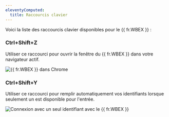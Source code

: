 ```yaml
---
eleventyComputed:
  title: Raccourcis clavier
---
```

Voici la liste des raccourcis clavier disponibles pour le {{ fr.WBEX }} :

### Ctrl+Shift+Z

Utiliser ce raccourci pour ouvrir la fenêtre du {{ fr.WBEX }} dans votre navigateur actif.

![{{ fr.WBEX }} dans Chrome](https://cdnweb.devolutions.net/docs/docs_en_dwl_Dwl4029.png)

### Ctrl+Shift+Y

Utiliser ce raccourci pour remplir automatiquement vos identifiants lorsque seulement un est disponible pour l'entrée.

![Connexion avec un seul identifiant avec le {{ fr.WBEX }}](https://cdnweb.devolutions.net/docs/docs_en_dwl_Dwl4030.png)
